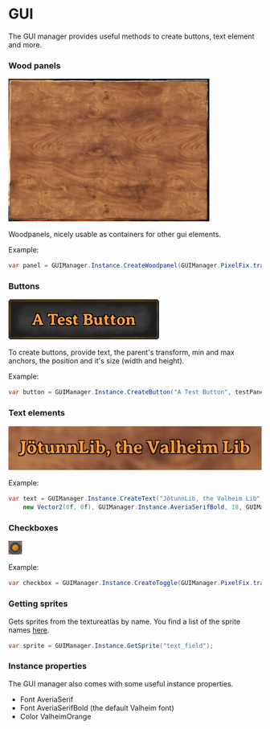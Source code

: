﻿# GUI



The GUI manager provides useful methods to create buttons, text element and more.

### Wood panels

![Woodpanel](../../images/data/woodpanel.png)

Woodpanels, nicely usable as containers for other gui elements.

Example:
```cs
var panel = GUIManager.Instance.CreateWoodpanel(GUIManager.PixelFix.transform, new Vector2(0.5f, 0.5f), new Vector2(0.5f, 0.5f), new Vector2(0f, 0f), 400f, 300f);
```

### Buttons

![GUI Button](../../images/data/test-button.png)

To create buttons, provide text, the parent's transform, min and max anchors, the position and it's size (width and height).

Example:
```cs
var button = GUIManager.Instance.CreateButton("A Test Button", testPanel.transform, new Vector2(0.5f, 0.5f), new Vector2(0.5f, 0.5f), new Vector2(0, 0), 250, 100);
```

### Text elements

![Text Element](../../images/data/text-element.png)

Example:
```cs
var text = GUIManager.Instance.CreateText("JötunnLib, the Valheim Lib", GUIManager.PixelFix.transform,new Vector2(0.5f, 0.5f), new Vector2(0.5f, 0.5f),
    new Vector2(0f, 0f), GUIManager.Instance.AveriaSerifBold, 18, GUIManager.Instance.ValheimOrange, true, Color.black, 400f, 30f, false);
```

### Checkboxes

![Checkbox](../../images/data/checkbox.png)

Example:
```cs
var checkbox = GUIManager.Instance.CreateToggle(GUIManager.PixelFix.transform, new Vector2(0f, 0f), f, 40f);
```

### Getting sprites

Gets sprites from the textureatlas by name. You find a list of the sprite names [here](spritelist.md).

```cs
var sprite = GUIManager.Instance.GetSprite("text_field");
```




### Instance properties

The GUI manager also comes with some useful instance properties.

- Font AveriaSerif
- Font AveriaSerifBold (the default Valheim font)
- Color ValheimOrange

